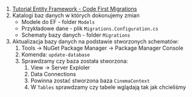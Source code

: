 1. [Tutorial Entity Framework - Code First Migrations](http://www.asp.net/mvc/overview/getting-started/getting-started-with-ef-using-mvc/migrations-and-deployment-with-the-entity-framework-in-an-asp-net-mvc-application)
2. Katalogi baz danych w których dokonujemy zmian
	* Modele do EF - folder `Models`
	* Przykładowe dane - plik `Migrations.Configuration.cs`
	* Schematy bazy danych - folder `Migrations`
3. Aktualizacja bazy danych na podstawie stworzonych schematów:
	1. Tools -> NuGet Package Manager -> Package Manager Console
	2. Komenda: `update-database`
	3. Sprawdzamy czy baza została stworzona:
		1. View -> Server Exploler
		2. Data Connections
		3. Powinna zostać stworzona baza `CinemaContext`
		4. W `Tables` sprawdzamy czy tabele wglądają tak jak chcieliśmy
